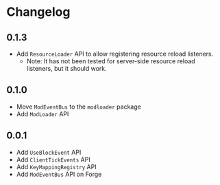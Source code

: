 # Changelog
## 0.1.3
- Add `ResourceLoader` API to allow registering resource reload listeners.
  - Note: It has not been tested for server-side resource reload listeners, but it should work.

## 0.1.0
- Move `ModEventBus` to the `modloader` package
- Add `ModLoader` API

## 0.0.1
- Add `UseBlockEvent` API
- Add `ClientTickEvents` API
- Add `KeyMappingRegistry` API
- Add `ModEventBus` API on Forge
